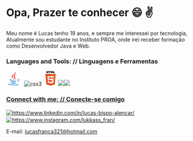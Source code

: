 # Opa, Prazer te conhecer  :smile: :v:



 Meu nome é Lucas tenho 19 anos, e sempre me interessei por tecnologia, Atualmente sou estudante no Instituto PROA, onde irei  receber formação como Desenvolvedor Java e Web. 






<h3 align="left">Languages and Tools: // Linguagens e Ferramentas 
</h3><p align="left"  target=> <img src="https://raw.githubusercontent.com/devicons/devicon/master/icons/java/java-original.svg"  width="40" height="40"  alt="javascript" width="40" height="40"/> <img  target="_blank"> <img src = "https://raw.githubusercontent.com/devicons/devicon /master/icons/css3/css3-original-wordmark.svg "alt =" css3 "width =" 40 "height =" 40 "/> </a> <a href =" https://www.w3.org / html / "target =" blank "/> <img src="https://raw.githubusercontent.com/devicons/devicon/master/icons/html5/html5-original-wordmark.svg "alt =" html5 "width = "40" height = "40" src="https://img.icons8.com/color/48/000000/javascript.png"/><img src="https://img.icons8.com/color/48/000000/git.png"/><img src="https://img.icons8.com/fluent/48/000000/mysql-logo.png"/>


<h3 align="left">Connect with me: // Conecte-se comigo
</h3><p align="left"><a href="https://www.linkedin.com/in/lucas-bispo-alencar/" target=> <img align="center" src="https://i.ibb.co/rFszPGn/linkdin.png" alt="https://www.linkedin.com/in/lucas-bispo-alencar/" height="60" width="60" /></a>
<a href="https://www.instagram.com/lukkass_fran/" target="blank"><img align="center" src="https://i.ibb.co/CPH6k42/insta.png" alt="https://www.instagram.com/lukkass_fran/" height="40" width="40" /></a>



E-mail: lucasfranca321@hotmail.com 


